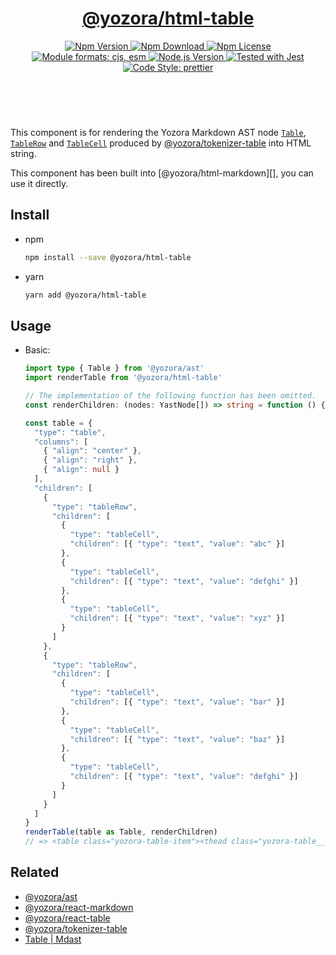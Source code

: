 <header>
  <h1 align="center">
    <a href="https://github.com/guanghechen/yozora-html/tree/main/packages/table#readme">@yozora/html-table</a>
  </h1>
  <div align="center">
    <a href="https://www.npmjs.com/package/@yozora/html-table">
      <img
        alt="Npm Version"
        src="https://img.shields.io/npm/v/@yozora/html-table.svg"
      />
    </a>
    <a href="https://www.npmjs.com/package/@yozora/html-table">
      <img
        alt="Npm Download"
        src="https://img.shields.io/npm/dm/@yozora/html-table.svg"
      />
    </a>
    <a href="https://www.npmjs.com/package/@yozora/html-table">
      <img
        alt="Npm License"
        src="https://img.shields.io/npm/l/@yozora/html-table.svg"
      />
    </a>
    <a href="#install">
      <img
        alt="Module formats: cjs, esm"
        src="https://img.shields.io/badge/module_formats-cjs%2C%20esm-green.svg"
      />
    </a>
    <a href="https://github.com/nodejs/node">
      <img
        alt="Node.js Version"
        src="https://img.shields.io/node/v/@yozora/html-table"
      />
    </a>
    <a href="https://github.com/facebook/jest">
      <img
        alt="Tested with Jest"
        src="https://img.shields.io/badge/tested_with-jest-9c465e.svg"
      />
    </a>
    <a href="https://github.com/prettier/prettier">
      <img
        alt="Code Style: prettier"
        src="https://img.shields.io/badge/code_style-prettier-ff69b4.svg?style=flat-square"
      />
    </a>
  </div>
</header>
<br/>

This component is for rendering the Yozora Markdown AST node [`Table`][@yozora/ast__table],
[`TableRow`][@yozora/ast__table-row] and [`TableCell`][@yozora/ast__table-cell] 
produced by [@yozora/tokenizer-table][] into HTML string.

This component has been built into [@yozora/html-markdown][], you can use it directly.

## Install

* npm

  ```bash
  npm install --save @yozora/html-table
  ```

* yarn

  ```bash
  yarn add @yozora/html-table
  ```


## Usage

* Basic:

  ```typescript
  import type { Table } from '@yozora/ast'
  import renderTable from '@yozora/html-table'

  // The implementation of the following function has been omitted.
  const renderChildren: (nodes: YastNode[]) => string = function () {}

  const table = {
    "type": "table",
    "columns": [
      { "align": "center" },
      { "align": "right" },
      { "align": null }
    ],
    "children": [
      {
        "type": "tableRow",
        "children": [
          {
            "type": "tableCell",
            "children": [{ "type": "text", "value": "abc" }]
          },
          {
            "type": "tableCell",
            "children": [{ "type": "text", "value": "defghi" }]
          },
          {
            "type": "tableCell",
            "children": [{ "type": "text", "value": "xyz" }]
          }
        ]
      },
      {
        "type": "tableRow",
        "children": [
          {
            "type": "tableCell",
            "children": [{ "type": "text", "value": "bar" }]
          },
          {
            "type": "tableCell",
            "children": [{ "type": "text", "value": "baz" }]
          },
          {
            "type": "tableCell",
            "children": [{ "type": "text", "value": "defghi" }]
          }
        ]
      }
    ]
  }
  renderTable(table as Table, renderChildren)
  // => <table class="yozora-table-item"><thead class="yozora-table__thead"><tr class="yozora-table-row"><th class="yozora-table-cell" align="center"><span class="yozora-text">abc</span></th><th class="yozora-table-cell" align="right"><span class="yozora-text">defghi</span></th><th class="yozora-table-cell"><span class="yozora-text">xyz</span></th></tr></thead><tbody class="yozora-table__tbody"><tr class="yozora-table-row"><td class="yozora-table-cell" align="center"><span class="yozora-text">bar</span></td><td class="yozora-table-cell" align="right"><span class="yozora-text">baz</span></td><td class="yozora-table-cell"><span class="yozora-text">defghi</span></td></tr></tbody></table> 
  ```


## Related

* [@yozora/ast][]
* [@yozora/react-markdown][]
* [@yozora/react-table][]
* [@yozora/tokenizer-table][]
* [Table | Mdast][mdast]


[@yozora/ast]: https://www.npmjs.com/package/@yozora/ast#table
[@yozora/ast__table]: https://www.npmjs.com/package/@yozora/ast#table
[@yozora/ast__table-row]: https://www.npmjs.com/package/@yozora/ast#tablerow
[@yozora/ast__table-cell]: https://www.npmjs.com/package/@yozora/ast#tablecell
[@yozora/react-markdown]: https://www.npmjs.com/package/@yozora/react-markdown
[@yozora/tokenizer-table]: https://www.npmjs.com/package/@yozora/tokenizer-table
[@yozora/react-table]: https://www.npmjs.com/package/@yozora/react-table
[mdast]: https://github.com/syntax-tree/mdast#table
